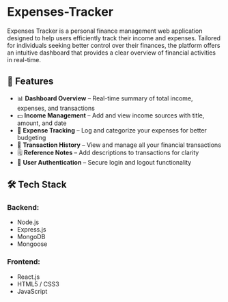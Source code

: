 # Expenses-Tracker
Expenses Tracker is a personal finance management web application designed to help users efficiently track their income and expenses. Tailored for individuals seeking better control over their finances, the platform offers an intuitive dashboard that provides a clear overview of financial activities in real-time.

## 🚀 Features

- 📊 **Dashboard Overview** – Real-time summary of total income, expenses, and transactions
- 💵 **Income Management** – Add and view income sources with title, amount, and date
- 💸 **Expense Tracking** – Log and categorize your expenses for better budgeting
- 🧾 **Transaction History** – View and manage all your financial transactions
- 🗒️ **Reference Notes** – Add descriptions to transactions for clarity
- 🔐 **User Authentication** – Secure login and logout functionality

## 🛠️ Tech Stack

### Backend:
- Node.js
- Express.js
- MongoDB
- Mongoose

### Frontend:
- React.js
- HTML5 / CSS3
- JavaScript

